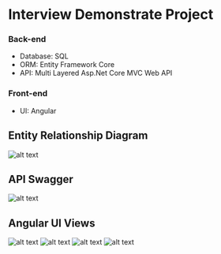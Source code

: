 # Interview Demonstrate Project

### Back-end  
* Database: SQL
* ORM: Entity Framework Core
* API: Multi Layered Asp.Net Core MVC Web API
### Front-end
* UI: Angular

## Entity Relationship Diagram
![alt text](https://github.com/ArifTarp/Interview-Demonstrate-Project/blob/master/screen-shots/erd.JPG)

## API Swagger
![alt text](https://github.com/ArifTarp/Interview-Demonstrate-Project/blob/master/screen-shots/swagger.png)

## Angular UI Views
![alt text](https://github.com/ArifTarp/Interview-Demonstrate-Project/blob/master/screen-shots/newStudentForm.png)
![alt text](https://github.com/ArifTarp/Interview-Demonstrate-Project/blob/master/screen-shots/listStudent.png)
![alt text](https://github.com/ArifTarp/Interview-Demonstrate-Project/blob/master/screen-shots/listAddress.png)
![alt text](https://github.com/ArifTarp/Interview-Demonstrate-Project/blob/master/screen-shots/listProvincesWithDistricts.png)
